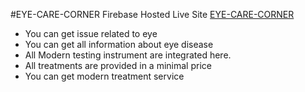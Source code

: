 #EYE-CARE-CORNER
Firebase Hosted Live Site [EYE-CARE-CORNER]()

* You can get issue related to eye
* You can get all information about eye disease 
* All Modern testing instrument are integrated here.
* All treatments are provided in a minimal price
* You can get modern treatment service